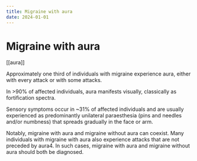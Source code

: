 ```yaml
---
title: Migraine with aura
date: 2024-01-01
---
```

# Migraine with aura

[[aura]] 
 
Approximately one third of individuals with migraine experience aura, 
either with every attack or with some attacks. 


In >90% of affected individuals, aura manifests visually, classically as fortification spectra. 

Sensory symptoms occur in ~31% of affected individuals and are usually experienced as predominantly unilateral paraesthesia (pins and needles and/or numbness) that spreads gradually in the face or arm.

Notably, migraine with aura and migraine without aura can coexist. Many individuals with migraine with aura also experience attacks that are not preceded by aura4. In such cases, migraine with aura and migraine without aura should both be diagnosed.
